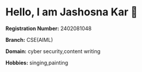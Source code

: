 # Hello, I am **Jashosna Kar** 👋

**Registration Number:** 2402081048

**Branch:** CSE(AIML)

**Domain:** cyber security,content writing

**Hobbies:** singing,painting